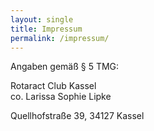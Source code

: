```yaml
---
layout: single
title: Impressum
permalink: /impressum/
---
```


Angaben gemäß § 5 TMG:

Rotaract Club Kassel  
co. Larissa Sophie Lipke 

Quellhofstraße 39, 34127 Kassel

